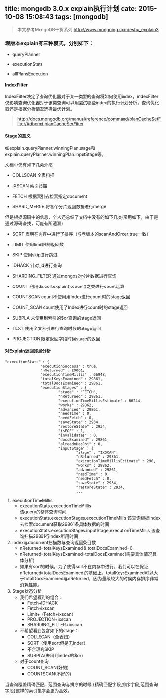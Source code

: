 title: mongodb 3.0.x explain执行计划
date: 2015-10-08 15:08:43
tags: [mongodb]
---

> 本文参考MongoDB干货系列 http://www.mongoing.com/eshu_explain3

### 现版本explain有三种模式，分别如下：

- queryPlanner

- executionStats

- allPlansExecution

#### IndexFilter
IndexFilter决定了查询优化器对于某一类型的查询将如何使用index，indexFilter仅影响查询优化器对于该类查询可以用尝试哪些index的执行计划分析，查询优化器还是根据分析情况选择最优计划。

> http://docs.mongodb.org/manual/reference/command/planCacheSetFilter/#dbcmd.planCacheSetFilter


#### Stage的意义

如explain.queryPlanner.winningPlan.stage和explain.queryPlanner.winningPlan.inputStage等。

文档中仅有如下几类介绍

- COLLSCAN	全表扫描

- IXSCAN	索引扫描

- FETCH		根据索引去检索指定document

- SHARD_MERGE	将各个分片返回数据进行merge



但是根据源码中的信息，个人还总结了文档中没有的如下几类(常用如下，由于是通过源码查找，可能有所遗漏)

- SORT			表明在内存中进行了排序（与老版本的scanAndOrder:true一致）

- LIMIT			使用limit限制返回数

- SKIP			使用skip进行跳过

- IDHACK	 	针对_id进行查询

- SHARDING_FILTER	通过mongos对分片数据进行查询

- COUNT			利用db.coll.explain().count()之类进行count运算

- COUNTSCAN		count不使用用Index进行count时的stage返回

- COUNT_SCAN	count使用了Index进行count时的stage返回

- SUBPLA		未使用到索引的$or查询的stage返回

- TEXT			使用全文索引进行查询时候的stage返回

- PROJECTION	限定返回字段时候stage的返回

#### 对Explain返回逐层分析
```
"executionStats" : {
                "executionSuccess" : true,
                "nReturned" : 29861,
                "executionTimeMillis" : 66948,
                "totalKeysExamined" : 29861,
                "totalDocsExamined" : 29861,
                "executionStages" : {
                        "stage" : "FETCH",
                        "nReturned" : 29861,
                        "executionTimeMillisEstimate" : 66244,
                        "works" : 29862,
                        "advanced" : 29861,
                        "needTime" : 0,
                        "needFetch" : 0,
                        "saveState" : 2934,
                        "restoreState" : 2934,
                        "isEOF" : 1,
                        "invalidates" : 0,
                        "docsExamined" : 29861,
                        "alreadyHasObj" : 0,
                        "inputStage" : {
                                "stage" : "IXSCAN",
                                "nReturned" : 29861,
                                "executionTimeMillisEstimate" : 290,
                                "works" : 29862,
                                "advanced" : 29861,
                                "needTime" : 0,
                                "needFetch" : 0,
                                "saveState" : 2934,
                                "restoreState" : 2934,
                                ...

```

1. executionTimeMillis
	- executionStats.executionTimeMillis 	
	该query的整体查询时间
	- executionStats.executionStages.executionTimeMillis 	该查询根据index去检索document获取29861条具体数据的时间
	- executionStats.executionStages.inputStage.executionTimeMillis	该查询扫描29861行index所用时间
2. index与document扫描数与查询返回条目数
	- nReturned=totalKeysExamined & totalDocsExamined=0
	- nReturned=totalKeysExamined=totalDocsExamined(需要具体情况具体分析)
	- 如果有sort的时候，为了使得sort不在内存中进行，我们可以在保证nReturned=totalDocsExamined
的基础上，totalKeysExamined可以大于totalDocsExamined与nReturned，因为量级较大的时候内存排序非常消耗性能。
3. Stage状态分析
	- 我们希望看到的组合：
		- Fetch+IDHACK
		- Fetch+ixscan
		- Limit+（Fetch+ixscan）
		- PROJECTION+ixscan
		- SHARDING_FILTER+ixscan
	- 不希望看到包含如下的stage：
		- COLLSCAN（全表扫）
		- SORT（使用sort但是无index）
		- 不合理的SKIP
		- SUBPLA(未用到index的$or)
	- 对于count查询
		- COUNT_SCAN(好的)
		- COUNTSCAN(不好的)

当查询覆盖精确匹配，范围查询与排序的时候
{精确匹配字段,排序字段,范围查询字段}这样的索引排序会更为高效。
